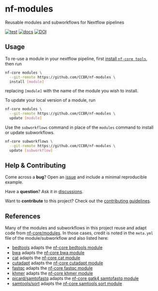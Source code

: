 # nf-modules

Reusable modules and subworkflows for Nextflow pipelines

[![test](https://github.com/CCBR/nf-modules/actions/workflows/test.yml/badge.svg)](https://github.com/CCBR/nf-modules/actions/workflows/test.yml)
[![docs](https://img.shields.io/badge/docs-📖-blue)](https://ccbr.github.io/nf-modules/)
[![DOI](https://zenodo.org/badge/697904903.svg)](https://zenodo.org/doi/10.5281/zenodo.10223357)

## Usage

To re-use a module in your nextflow pipeline, first [install `nf-core tools`](https://nf-co.re/tools#installation), then run

```sh
nf-core modules \
  --git-remote https://github.com/CCBR/nf-modules \
  install [module]
```

replacing `[module]` with the name of the module you wish to install.

To update your local version of a module, run

```sh
nf-core modules \
  --git-remote https://github.com/CCBR/nf-modules \
  update [module]
```

Use the `subworkflows` command in place of the `modules` command to install or update subworkflows.

```sh
nf-core subworkflows \
  --git-remote https://github.com/CCBR/nf-modules \
  update [subworkflow]
```

## Help & Contributing

Come across a **bug**? Open an [issue](https://github.com/CCBR/nf-modules/issues) and include a minimal reproducible example.

Have a **question**? Ask it in [discussions](https://github.com/CCBR/nf-modules/discussions).

Want to **contribute** to this project? Check out the [contributing guidelines](/.github/CONTRIBUTING.md).

## References

Many of the modules and subworkflows in this project reuse and adapt code from [nf-core/modules](https://github.com/nf-core/modules).
In those cases, credit is noted in the `meta.yml` file of the module/subworkflow and also listed here:

- [bedtools](modules/CCBR/bedtools) adapts the [nf-core bedtools module](https://github.com/nf-core/modules/tree/fff2c3fc7cdcb81a2a37c3263b8ace9b353af407/modules/nf-core/bedtools)
- [bwa](modules/CCBR/bwa) adapts the [nf-core bwa module](https://github.com/nf-core/chipseq/tree/51eba00b32885c4d0bec60db3cb0a45eb61e34c5/modules/nf-core/modules/bwa)
- [cat](modules/cat) adapts the [nf-core cat module](https://github.com/nf-core/modules/tree/9326d73af3fbe2ee90d9ce0a737461a727c5118e/modules/nf-core/cat)
- [cutadapt](modules/CCBR/cutadapt) adapts the [nf-core cutadapt module](https://github.com/nf-core/modules/tree/ef007b1ce5316506b8c27c3e7a62482409c6153c/modules/nf-core/cutadapt)
- [fastqc](modules/CCBR/fastqc) adapts the [nf-core fastqc module](https://github.com/nf-core/modules/tree/73a6d7e6077b88aba1c5d6805635d79d6718270c/modules/nf-core/fastqc)
- [khmer](modules/CCBR/khmer) adapts the [nf-core khmer module](https://github.com/nf-core/modules/tree/b48a1efc8e067502e1a9bafbac788c1e0abdfc6a/modules/nf-core/khmer)
- [picard/samtofastq](modules/picard/samtofastq) adapts the [nf-core gatk4 samtofastq module](https://github.com/nf-core/modules/tree/ef007b1ce5316506b8c27c3e7a62482409c6153c/modules/nf-core/gatk4/samtofastq)
- [samtools/sort](modules/samtools/sort) adapts the [nf-core samtools sort module](https://github.com/nf-core/modules/tree/ef007b1ce5316506b8c27c3e7a62482409c6153c/modules/nf-core/samtools/sort/tests)
